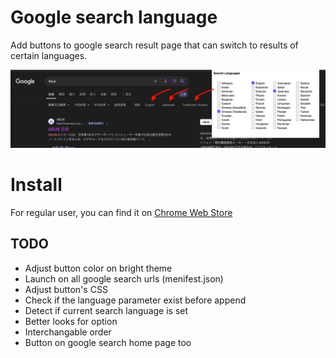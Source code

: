 # Google search language

Add buttons to google search result page that can switch to results of certain languages.

![Function showcase](showcase.png)

# Install

For regular user, you can find it on [Chrome Web Store](https://chromewebstore.google.com/detail/google-search-language/imldhilgomaifdmkenenphbmhdloklmk?pli=1)

## TODO

* Adjust button color on bright theme
* Launch on all google search urls (menifest.json)
* Adjust button's CSS
* Check if the language parameter exist before append
* Detect if current search language is set
* Better looks for option
* Interchangable order
* Button on google search home page too